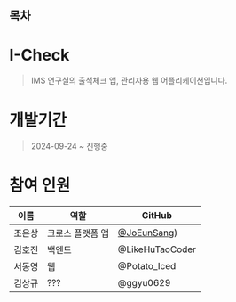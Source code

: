 ## 목차

# I-Check
> IMS 연구실의 출석체크 앱, 관리자용 웹 어플리케이션입니다.


# 개발기간
> 2024-09-24 ~ 진행중


# 참여 인원
|이름|역할|GitHub|
|------|---|---|
|조은상|크로스 플랫폼 앱|[@JoEunSang](https://github.com/JoEunSang))|
|김호진|백엔드|@LikeHuTaoCoder|
|서동영|웹|@Potato_Iced|
|김상규|???|@ggyu0629|


